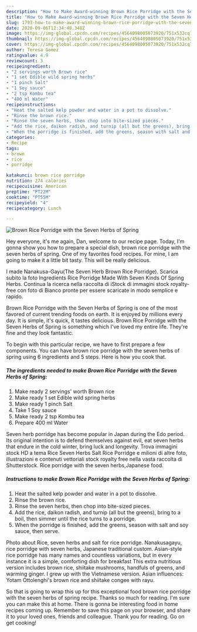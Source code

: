 ```yaml
---
description: "How to Make Award-winning Brown Rice Porridge with the Seven Herbs of Spring"
title: "How to Make Award-winning Brown Rice Porridge with the Seven Herbs of Spring"
slug: 1793-how-to-make-award-winning-brown-rice-porridge-with-the-seven-herbs-of-spring
date: 2020-09-06T12:34:48.348Z
image: https://img-global.cpcdn.com/recipes/4564098005073920/751x532cq70/brown-rice-porridge-with-the-seven-herbs-of-spring-recipe-main-photo.jpg
thumbnail: https://img-global.cpcdn.com/recipes/4564098005073920/751x532cq70/brown-rice-porridge-with-the-seven-herbs-of-spring-recipe-main-photo.jpg
cover: https://img-global.cpcdn.com/recipes/4564098005073920/751x532cq70/brown-rice-porridge-with-the-seven-herbs-of-spring-recipe-main-photo.jpg
author: Teresa Gomez
ratingvalue: 4.9
reviewcount: 3
recipeingredient:
- "2 servings worth Brown rice"
- "1 set Edible wild spring herbs"
- "1 pinch Salt"
- "1 Soy sauce"
- "2 tsp Kombu tea"
- "400 ml Water"
recipeinstructions:
- "Heat the salted kelp powder and water in a pot to dissolve."
- "Rinse the brown rice."
- "Rinse the seven herbs, then chop into bite-sized pieces."
- "Add the rice, daikon radish, and turnip (all but the greens), bring to a boil, then simmer until the rice turns to a porridge."
- "When the porridge is finished, add the greens, season with salt and soy sauce, then serve."
categories:
- Recipe
tags:
- brown
- rice
- porridge

katakunci: brown rice porridge 
nutrition: 274 calories
recipecuisine: American
preptime: "PT22M"
cooktime: "PT55M"
recipeyield: "4"
recipecategory: Lunch

---
```



![Brown Rice Porridge with the Seven Herbs of Spring](https://img-global.cpcdn.com/recipes/4564098005073920/751x532cq70/brown-rice-porridge-with-the-seven-herbs-of-spring-recipe-main-photo.jpg)

Hey everyone, it's me again, Dan, welcome to our recipe page. Today, I'm gonna show you how to prepare a special dish, brown rice porridge with the seven herbs of spring. One of my favorites food recipes. For mine, I am going to make it a little bit tasty. This will be really delicious.

I made Nanakusa-Gayu(The Seven Herb Brown Rice Porridge). Scarica subito la foto Ingredients Rice Porridge Made With Seven Kinds Of Spring Herbs. Continua la ricerca nella raccolta di iStock di immagini stock royalty-free con foto di Bianco pronte per essere scaricate in modo semplice e rapido.

Brown Rice Porridge with the Seven Herbs of Spring is one of the most favored of current trending foods on earth. It is enjoyed by millions every day. It is simple, it's quick, it tastes delicious. Brown Rice Porridge with the Seven Herbs of Spring is something which I've loved my entire life. They're fine and they look fantastic.


To begin with this particular recipe, we have to first prepare a few components. You can have brown rice porridge with the seven herbs of spring using 6 ingredients and 5 steps. Here is how you cook that.

<!--inarticleads1-->

##### The ingredients needed to make Brown Rice Porridge with the Seven Herbs of Spring:

1. Make ready 2 servings&#39; worth Brown rice
1. Make ready 1 set Edible wild spring herbs
1. Make ready 1 pinch Salt
1. Take 1 Soy sauce
1. Make ready 2 tsp Kombu tea
1. Prepare 400 ml Water


Seven herb porridge has become popular in Japan during the Edo period. Its original intention is to defend themselves against evil, eat seven herbs that endure in the cold winter, bring luck and longevity. Trova immagini stock HD a tema Rice Seven Herbs Salt Rice Porridge e milioni di altre foto, illustrazioni e contenuti vettoriali stock royalty free nella vasta raccolta di Shutterstock. Rice porridge with the seven herbs,Japanese food. 

<!--inarticleads2-->

##### Instructions to make Brown Rice Porridge with the Seven Herbs of Spring:

1. Heat the salted kelp powder and water in a pot to dissolve.
1. Rinse the brown rice.
1. Rinse the seven herbs, then chop into bite-sized pieces.
1. Add the rice, daikon radish, and turnip (all but the greens), bring to a boil, then simmer until the rice turns to a porridge.
1. When the porridge is finished, add the greens, season with salt and soy sauce, then serve.


Photo about Rice, seven herbs and salt for rice porridge. Nanakusagayu, rice porridge with seven herbs, Japanese traditional custom. Asian-style rice porridge has many names and countless variations, but in every instance it is a simple, comforting dish for breakfast This extra nutritious version includes brown rice, shiitake mushrooms, handfuls of greens, and warming ginger. I grew up with the Vietnamese version. Asian influences: Yotam Ottolenghi&#39;s brown rice and shiitake congee with rayu. 

So that is going to wrap this up for this exceptional food brown rice porridge with the seven herbs of spring recipe. Thanks so much for reading. I'm sure you can make this at home. There is gonna be interesting food in home recipes coming up. Remember to save this page on your browser, and share it to your loved ones, friends and colleague. Thank you for reading. Go on get cooking!
